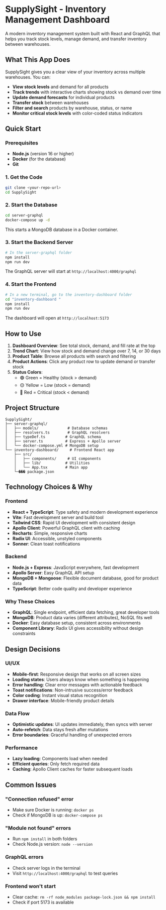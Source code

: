 # SupplySight - Inventory Management Dashboard

A modern inventory management system built with React and GraphQL that helps you track stock levels, manage demand, and transfer inventory between warehouses.

## What This App Does

SupplySight gives you a clear view of your inventory across multiple warehouses. You can:
- **View stock levels** and demand for all products
- **Track trends** with interactive charts showing stock vs demand over time
- **Update demand forecasts** for individual products
- **Transfer stock** between warehouses
- **Filter and search** products by warehouse, status, or name
- **Monitor critical stock levels** with color-coded status indicators

## Quick Start

### Prerequisites
- **Node.js** (version 16 or higher)
- **Docker** (for the database)
- **Git**

### 1. Get the Code
```bash
git clone <your-repo-url>
cd SupplySight
```

### 2. Start the Database
```bash
cd server-graphql
docker-compose up -d
```
This starts a MongoDB database in a Docker container.

### 3. Start the Backend Server
```bash
# In the server-graphql folder
npm install
npm run dev
```
The GraphQL server will start at `http://localhost:4000/graphql`

### 4. Start the Frontend
```bash
# In a new terminal, go to the inventory-dashboard folder
cd "inventory-dashboard "
npm install
npm run dev
```
The dashboard will open at `http://localhost:5173`

## How to Use

1. **Dashboard Overview**: See total stock, demand, and fill rate at the top
2. **Trend Chart**: View how stock and demand change over 7, 14, or 30 days
3. **Product Table**: Browse all products with search and filtering
4. **Product Actions**: Click any product row to update demand or transfer stock
5. **Status Colors**: 
   - 🟢 Green = Healthy (stock > demand)
   - 🟡 Yellow = Low (stock = demand)  
   - 🔴 Red = Critical (stock < demand)

## Project Structure

```
SupplySight/
├── server-graphql/      
│   ├── models/             # Database schemas
│   ├── resolvers.ts        # GraphQL resolvers
│   ├── typeDef.ts         # GraphQL schema
│   ├── server.ts          # Express + Apollo server
│   └── docker-compose.yml # MongoDB setup
└── inventory-dashboard/     # Frontend React app
    ├── src/
    │   ├── components/     # UI components
    │   ├── lib/           # Utilities
    │   └── App.tsx        # Main app
    └─��� package.json
```

## Technology Choices & Why

### Frontend
- **React + TypeScript**: Type safety and modern development experience
- **Vite**: Fast development server and build tool
- **Tailwind CSS**: Rapid UI development with consistent design
- **Apollo Client**: Powerful GraphQL client with caching
- **Recharts**: Simple, responsive charts
- **Radix UI**: Accessible, unstyled components
- **Sonner**: Clean toast notifications

### Backend  
- **Node.js + Express**: JavaScript everywhere, fast development
- **Apollo Server**: Easy GraphQL API setup
- **MongoDB + Mongoose**: Flexible document database, good for product data
- **TypeScript**: Better code quality and developer experience

### Why These Choices
- **GraphQL**: Single endpoint, efficient data fetching, great developer tools
- **MongoDB**: Product data varies (different attributes), NoSQL fits well
- **Docker**: Easy database setup, consistent across environments
- **Component Library**: Radix UI gives accessibility without design constraints

## Design Decisions

### UI/UX
- **Mobile-first**: Responsive design that works on all screen sizes
- **Loading states**: Users always know when something is happening
- **Error handling**: Clear error messages with actionable feedback
- **Toast notifications**: Non-intrusive success/error feedback
- **Color coding**: Instant visual status recognition
- **Drawer interface**: Mobile-friendly product details

### Data Flow
- **Optimistic updates**: UI updates immediately, then syncs with server
- **Auto-refetch**: Data stays fresh after mutations
- **Error boundaries**: Graceful handling of unexpected errors

### Performance
- **Lazy loading**: Components load when needed
- **Efficient queries**: Only fetch required data
- **Caching**: Apollo Client caches for faster subsequent loads

## Common Issues

### "Connection refused" error
- Make sure Docker is running: `docker ps`
- Check if MongoDB is up: `docker-compose ps`

### "Module not found" errors
- Run `npm install` in both folders
- Check Node.js version: `node --version`

### GraphQL errors
- Check server logs in the terminal
- Visit `http://localhost:4000/graphql` to test queries

### Frontend won't start
- Clear cache: `rm -rf node_modules package-lock.json && npm install`
- Check if port 5173 is available